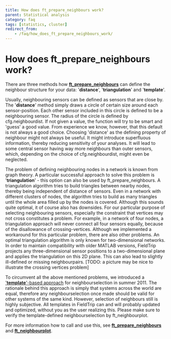 ```yaml
---
title: How does ft_prepare_neighbours work?
parent: Statistical analysis
category: faq
tags: [statistics, cluster]
redirect_from:
    - /faq/how_does_ft_prepare_neighbours_work/
---
```


# How does ft_prepare_neighbours work?

There are three methods how **[ft_prepare_neighbours](/reference/ft_prepare_neighbours)** can define the neighbour structure for your data: '**distance**', '**triangulation**' and '**template**'.

Usually, neighbouring sensors can be defined as sensors that are close by. The '**distance**' method simply draws a circle of certain size around each sensor-position. Each other sensor included in this circle is defined to be a neighbouring sensor. The radius of the circle is defined by cfg.neighbourdist. If not given a value, the function will try to be smart and 'guess' a good value. From experience we know, however, that this default is not always a good choice. Choosing 'distance' as the defining property of neighbour might not always be useful. It might introduce superfluous information, thereby reducing sensitivity of your analyses. It will lead to some central sensor having way more neighbours than outer sensors, which, depending on the choice of cfg.neighbourdist, might even be neglected.

The problem of defining neighbouring nodes in a network is known from graph theory. A particular successful approach to solve this problem is '**triangulation**' - this option can also be used by ft_prepare_neighbours. A triangulation algorithm tries to build triangles between nearby nodes, thereby being independent of distance of sensors. Even in a network with different clusters of nodes, the algorithm tries to build as many triangles until the whole area filled up by the nodes is covered. Although this sounds quite optimal, it of course also has downsides. For our particular purpose of selecting neighbouring sensors, especially the constraint that vertices may not cross constitutes a problem. For example, in a network of four nodes, a triangulation approach will never connect all four sensors equally, because of the disallowance of crossing-vertices. Although we implemented a workaround for this particular problem, there are also other problems. An optimal triangulation algorithm is only known for two-dimensional networks. In order to maintain compatibility with older MATLAB versions, FieldTrip projects any three-dimensional sensor positions to a two-dimensional plane and applies the triangulation on this 2D plane. This can also lead to slightly ill-defined or missing neighbourpairs.
[TODO: a picture may be nice to illustrate the crossing vertices problem]

To circumvent all the above mentioned problems, we introduced a ['**template**'-based approach](/template/neighbours) for neighbourselection in summer 2011. The rationale behind this approach is simply that systems across the world are equal, therefore any neighbourselection once made should be valid for other systems of the same kind. However, selection of neighbours still is highly subjective. All templates in FieldTrip can and will probably updated and optimized, without you as the user realizing this. Please make sure to verify the template-defined neighbourselection by ft_neighbourplot.

For more information how to call and use this, see **[ft_prepare_neighbours](/reference/ft_prepare_neighbours)** and **[ft_neighbourplot](/reference/ft_neighbourplot)**.
